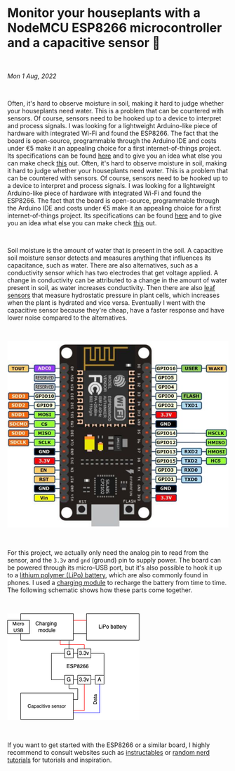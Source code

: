 # Monitor your houseplants with a NodeMCU ESP8266 microcontroller and a capacitive sensor 🌱

&nbsp;

*Mon 1 Aug, 2022*

&nbsp;

Often, it's hard to observe moisture in soil, making it hard to judge whether your houseplants need water. This is a problem that can be countered with sensors. Of course, sensors need to be hooked up to a device to interpret and process signals. I was looking for a lightweight Arduino-like piece of hardware with integrated Wi-Fi and found the ESP8266. The fact that the board is open-source, programmable through the Arduino IDE and costs under €5 make it an appealing choice for a first internet-of-things project. Its specifications can be found [here](https://components101.com/development-boards/nodemcu-esp8266-pinout-features-and-datasheet#:~:text=NodeMCU%20is%20an%20open%2Dsource,on%20the%20ESP%2D12%20module.) and to give you an idea what else you can make check [this](https://randomnerdtutorials.com/projects-esp8266/) out.
Often, it's hard to observe moisture in soil, making it hard to judge whether your houseplants need water. This is a problem that can be countered with sensors. Of course, sensors need to be hooked up to a device to interpret and process signals. I was looking for a lightweight Arduino-like piece of hardware with integrated Wi-Fi and found the ESP8266. The fact that the board is open-source, programmable through the Arduino IDE and costs under €5 make it an appealing choice for a first internet-of-things project. Its specifications can be found [here](https://components101.com/development-boards/nodemcu-esp8266-pinout-features-and-datasheet#:~:text=NodeMCU%20is%20an%20open%2Dsource,on%20the%20ESP%2D12%20module.) and to give you an idea what else you can make check [this](https://randomnerdtutorials.com/projects-esp8266/) out.

&nbsp;

Soil moisture is the amount of water that is present in the soil. A capacitive soil moisture sensor detects and measures anything that influences its capacitance, such as water. There are also alternatives, such as a conductivity sensor which has two electrodes that get voltage applied. A change in conductivity can be attributed to a change in the amount of water present in soil, as water increases conductivity. Then there are also [leaf sensors](https://en.wikipedia.org/wiki/Leaf_sensor#:~:text=A%20leaf%20sensor%20is%20a,moisture%20level%20in%20plant%20leaves.) that measure hydrostatic pressure in plant cells, which increases when the plant is hydrated and vice versa. Eventually I went with the capacitive sensor because they're cheap, have a faster response and have lower noise compared to the alternatives.

&nbsp;

![ESP8266 pinout](../../src/assets/esp8266-pinout.jpeg)

&nbsp;

For this project, we actually only need the analog pin to read from the sensor, and the `3.3v` and `gnd` (ground) pin to supply power. The board can be powered through its micro-USB port, but it's also possible to hook it up to a [lithium polymer (LiPo) battery](https://www.aliexpress.com/w/wholesale-lipo-battery.html), which are also commonly found in phones. I used a [charging module](https://www.aliexpress.com/w/wholesale-arduino-battery-charger-module.html) to recharge the battery from time to time. The following schematic shows how these parts come together.

&nbsp;

![Schematic](../../src/assets/soilmoisturemeter-diagram.png)

&nbsp;

If you want to get started with the ESP8266 or a similar board, I highly recommend to consult websites such as [instructables](https://www.instructables.com) or [random nerd tutorials](https://randomnerdtutorials.com/) for tutorials and inspiration.